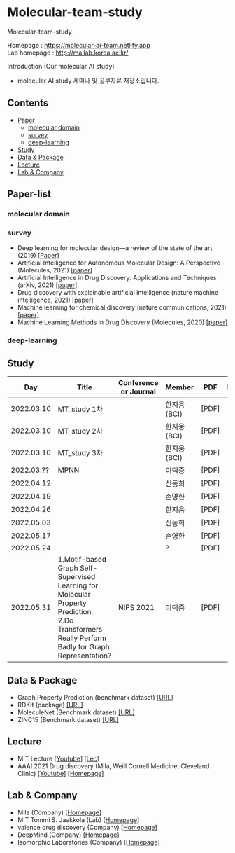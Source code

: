 # Molecular-team-study
Molecular-team-study

Homepage : https://molecular-ai-team.netlify.app \
Lab homepage : http://mailab.korea.ac.kr/

Introduction (Our molecular AI study)
- molecular AI study 세미나 및 공부자료 저장소입니다.

## Contents
- [Paper](#pap)
  - [molecular domain](#papmd)
  - [survey](#papsur)
  - [deep-learning](#papdl)
- [Study](#stu)
- [Data & Package](#dp)
- [Lecture](#lec)
- [Lab & Company](#lc)

<a name="pap" />

## Paper-list

<a name="papmd" />

### molecular domain

<a name="papsur" />

### survey
- Deep learning for molecular design—a review of the state of the art (2019) [[Paper]][1.2.1]
- Artificial Intelligence for Autonomous Molecular Design: A Perspective (Molecules, 2021) [[paper]][1.2.2]
- Artificial Intelligence in Drug Discovery: Applications and Techniques (arXiv, 2021) [[paper]][1.2.3]
- Drug discovery with explainable artificial intelligence (nature machine intelligence, 2021) [[paper]][1.2.4]
- Machine learning for chemical discovery (nature communications, 2021) [[paper]][1.2.5]
- Machine Learning Methods in Drug Discovery (Molecules, 2020) [[paper]][1.2.6]

<a name="papdl" />

### deep-learning

<a name="stu" />

## Study
Day | Title | Conference or Journal | Member | PDF | Link | Reference
---- | ---- | ---- | ---- | ---- | ---- | ----
2022.03.10 | MT_study 1차 |  | 한지웅 (BCI) | [PDF] |
2022.03.10 | MT_study 2차 |  | 한지웅 (BCI) | [PDF] |
2022.03.10 | MT_study 3차 |  | 한지웅 (BCI) | [PDF] |
2022.03.?? | MPNN |  | 이덕중 | [PDF] |
2022.04.12 |  |  | 신동희 | [PDF] |
2022.04.19 |  |  | 손영한 | [PDF] |
2022.04.26 | |  | 한지웅 | [PDF] |
2022.05.03 | |  | 신동희 | [PDF]|
2022.05.17 |  |  | 손영한 | [PDF] |
2022.05.24 | | | ? | [PDF] |
2022.05.31 | 1.Motif-based Graph Self-Supervised Learning for Molecular Property Prediction. </br>2.Do Transformers Really Perform Badly for Graph Representation? | NIPS 2021 | 이덕중 | [PDF] |

<a name="dp" />

## Data & Package
- Graph Property Prediction (benchmark dataset) [[URL]][3.1]
- RDKit (package) [[URL]][3.2]
- MoleculeNet (Benchmark dataset) [[URL]][3.3]
- ZINC15 (Benchmark dataset) [[URL]][3.4]

<a name="lec" />

## Lecture
- MIT Lecture [[Youtube]][4.1] [[Lec]][4.2]
- AAAI 2021 Drug discovery (Mila, Weill Cornell Medicine, Cleveland Clinic) [[Youtube]][4.3] [[Homepage]][4.4]

<a name="lc" />

## Lab & Company
- Mila (Company) [[Homepage]][5.1]
- MIT Tommi S. Jaakkola (Lab) [[Homepage]][5.2]
- valence drug discovery (Company) [[Homepage]][5.3]
- DeepMind (Company) [[Homepage]][5.4]
- Isomorphic Laboratories (Company) [[Homepage]][5.5]



[1.2.1]: https://arxiv.org/pdf/1903.04388.pdf
[1.2.2]: https://www.mdpi.com/1420-3049/26/22/6761
[1.2.3]: https://arxiv.org/pdf/2106.05386.pdf
[1.2.4]: https://www.nature.com/articles/s42256-020-00236-4.pdf
[1.2.5]: https://www.nature.com/articles/s41467-020-17844-8.pdf
[1.2.6]: https://pubmed.ncbi.nlm.nih.gov/33198233/
[3.1]: https://ogb.stanford.edu/docs/graphprop/
[3.2]: https://www.rdkit.org/
[3.3]: https://moleculenet.org/
[3.4]: https://zinc15.docking.org/
[4.1]: https://www.youtube.com/watch?v=AHVJv5RNqKs&ab_channel=ManolisKellis
[4.2]: https://mit6874.github.io/
[4.3]: https://www.youtube.com/watch?v=_lKiQ6lfLU8
[4.4]: https://valence-discovery.github.io/M2D2-meetings/
[5.1]: https://mila.quebec/ena
[5.2]: http://people.csail.mit.edu/tommi/tommi.html
[5.3]: https://www.valencediscovery.com/
[5.4]: https://www.deepmind.com/
[5.5]: https://www.isomorphiclabs.com/
